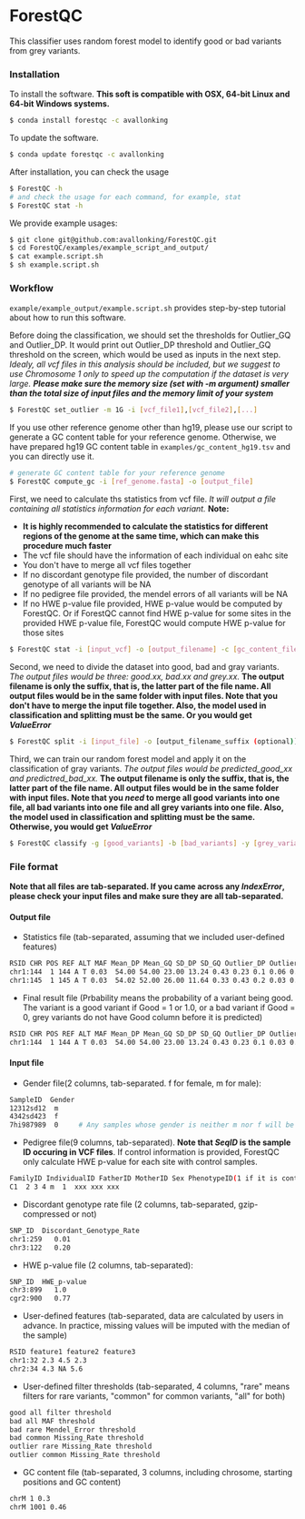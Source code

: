 # ForestQC

This classifier uses random forest model to identify good or bad variants from grey variants.

### Installation
To install the software. **This soft is compatible with OSX, 64-bit Linux and 64-bit Windows systems.**
```sh
$ conda install forestqc -c avallonking
```

To update the software.
```sh
$ conda update forestqc -c avallonking
```

After installation, you can check the usage 
```sh
$ ForestQC -h
# and check the usage for each command, for example, stat
$ ForestQC stat -h
```

We provide example usages:
```sh
$ git clone git@github.com:avallonking/ForestQC.git
$ cd ForestQC/examples/example_script_and_output/
$ cat example.script.sh
$ sh example.script.sh
```

### Workflow
```example/example_output/example.script.sh``` provides step-by-step tutorial about how to run this software.

Before doing the classification, we should set the thresholds for Outlier_GQ and Outlier_DP. It would print out Outlier_DP threshold and Outlier_GQ threshold on the screen, which would be used as inputs in the next step. *Idealy, all vcf files in this analysis should be included, but we suggest to use Chromosome 1 only to speed up the computation if the dataset is very large. **Please make sure the memory size (set with -m argument) smaller than the total size of input files and the memory limit of your system***
```sh
$ ForestQC set_outlier -m 1G -i [vcf_file1],[vcf_file2],[...]
```

If you use other reference genome other than hg19, please use our script to generate a GC content table for your reference genome. Otherwise, we have prepared hg19 GC content table in ```examples/gc_content_hg19.tsv``` and you can directly use it.
```sh
# generate GC content table for your reference genome
$ ForestQC compute_gc -i [ref_genome.fasta] -o [output_file]
```

First, we need to calculate ths statistics from vcf file. *It will output a file containing all statistics information for each variant.* **Note:**
 - **It is highly recommended to calculate the statistics for different regions of the genome at the same time, which can make this procedure much faster**
 - The vcf file should have the information of each individual on eahc site
 - You don't have to merge all vcf files together
 - If no discordant genotype file provided, the number of discordant genotype of all variants will be NA
 - If no pedigree file provided, the mendel errors of all variants will be NA
 - If no HWE p-value file provided, HWE p-value would be computed by ForestQC. Or if ForestQC cannot find HWE p-value for some sites in the provided HWE p-value file, ForestQC would compute HWE p-value for those sites

```sh
$ ForestQC stat -i [input_vcf] -o [output_filename] -c [gc_content_file] -g [gender_file(optional)] -p [ped_file (optional)] -d [discordant_genotype_file (optional)] -w [hwe_file(optional)] --gq [Outlier_GQ] --dp [Outlier_DP] -as [user_defined_statistics_file (optional)]
```

Second, we need to divide the dataset into good, bad and gray variants. *The output files would be three: good.xx, bad.xx and grey.xx.* **The output filename is only the suffix, that is, the latter part of the file name. All output files would be in the same folder with input files. Note that you don't have to merge the input file together. Also, the model used in classification and splitting must be the same. Or you would get *ValueError***

```sh
$ ForestQC split -i [input_file] -o [output_filename_suffix (optional)] -t [user_defined_threshold_file (optional)] -as [user_defined_statistics_names (if user-defined statistics added in last step, this is required)]
```

Third, we can train our random forest model and apply it on the classification of gray variants. *The output files would be predicted_good_xx and predictred_bad_xx.* **The output filename is only the suffix, that is, the latter part of the file name. All output files would be in the same folder with input files. Note that you *need* to merge all good variants into one file, all bad variants into one file and all grey variants into one file. Also, the model used in classification and splitting must be the same. Otherwise, you would get *ValueError***

```sh
$ ForestQC classify -g [good_variants] -b [bad_variants] -y [grey_variants] -o [output_filename_suffix (optional)] -t [probability_threshold (optional)] -f [selected_features_names (optional)]
```

### File format
**Note that all files are tab-separated. If you came across any *IndexError*, please check your input files and make sure they are all tab-separated.**
#### Output file
 - Statistics file (tab-separated, assuming that we included user-defined features)
```sh
RSID CHR POS REF ALT MAF Mean_DP Mean_GQ SD_DP SD_GQ Outlier_DP Outlier_GQ Discordant_Geno Mendel_Error Missing_Rate HWE ABHet ABHom GC user-defined_feature1 user-defined_feature2
chr1:144  1 144 A T 0.03  54.00 54.00 23.00 13.24 0.43 0.23 0.1 0.06 0.01 1.0 0.45 0.99 0.435 2.0 4.3
chr1:145  1 145 A T 0.03  54.02 52.00 26.00 11.64 0.33 0.43 0.2 0.03 0.03 1.0 0.49 0.98 0.435 NA 4.3
```

 - Final result file (Prbability means the probability of a variant being good. The variant is a good variant if Good = 1 or 1.0, or a bad variant if Good = 0, grey variants do not have Good column before it is predicted)
```sh
RSID CHR POS REF ALT MAF Mean_DP Mean_GQ SD_DP SD_GQ Outlier_DP Outlier_GQ Discordant_Geno Mendel_Error Missing_Rate HWE ABHet ABHom GC user-defined_feature1 user-defined_feature2 Probability Good
chr1:144  1 144 A T 0.03  54.00 54.00 23.00 13.24 0.43 0.23 0.1 0.03 0.01 1.0 0.45 0.99 0.435 2.0 4.3 1
```
 
#### Input file
 - Gender file(2 columns, tab-separated. f for female, m for male):
```sh
SampleID  Gender
12312sd12  m
4342sd423  f
7hi987989  0     # Any samples whose gender is neither m nor f will be ignored
```

 - Pedigree file(9 columns, tab-separated). **Note that *SeqID* is the sample ID occuring in VCF files**. If control information is provided, ForestQC only calculate HWE p-value for each site with control samples.
```sh
FamilyID IndividualID FatherID MotherID Sex PhenotypeID(1 if it is control) DBPID SamID SeqID
C1  2 3 4 m  1  xxx xxx xxx
```

 - Discordant genotype rate file (2 columns, tab-separated, gzip-compressed or not)
```sh
SNP_ID  Discordant_Genotype_Rate
chr1:259   0.01
chr3:122   0.20
```

 - HWE p-value file (2 columns, tab-separated):
```sh
SNP_ID  HWE_p-value
chr3:899   1.0
cgr2:900   0.77
```

- User-defined features (tab-separated, data are calculated by users in advance. In practice, missing values will be imputed with the median of the sample)
```sh
RSID feature1 feature2 feature3
chr1:32 2.3 4.5 2.3
chr2:34 4.3 NA 5.6
```

- User-defined filter thresholds (tab-separated, 4 columns, "rare" means filters for rare variants, "common" for common variants, "all" for both)
```sh
good all filter threshold
bad all MAF threshold
bad rare Mendel_Error threshold
bad common Missing_Rate threshold
outlier rare Missing_Rate threshold
outlier common Missing_Rate threshold
```

- GC content file (tab-separated, 3 columns, including chrosome, starting positions and GC content)
```sh
chrM 1 0.3
chrM 1001 0.46
```
  
<!--
# Sample-level QC

This approach can detect samples with abnormal mean and standard deviation of sequencing depth, basd on the linear relationship between them. It can also find sample with extreme value of ABHet (0.4 <= ABHet <= 0.6 is consider as normal in default).

### Requirements
 - Software: python > 3.3, R >= 3.3.0
 - Packages(python): pandas, numpy
 - Packages(R): car, data.table

To install python packages:
```sh
$ pip3 install -r $YOUR_PATH/classifier/requirements.txt
```

To install R packages:
```sh
$ R
>>> install.packages(c("car", "data.table"))
```

### Usage
Sample usage is shown in ```./abnormal_sample_detection/scripts/sample.dp.abhet.stat.sh``` and ```./abnormal_sample_detection/scripts/outlier.detection.sh```. For simple usage, user can directly use these shell script for analysis on Hoffman2, but make sure to change some specific variables for your purpose. *Change the variables in these shell scripts:*
  - ```./abnormal_sample_detection/scripts/sample.dp.abhet.stat.sh```:
    - PATH for Hoffman2 log file (line 3)
    - Job array (line 6)
    - ```$indexfile``` (line 13)
    - ```$dir``` for vcf files (line 14)
    - ```$file_prefix``` for the prefix shared by all vcf files (line 15)
    - ```$outdir``` for the directory to store output files (line 16)
    - ```$depth_stat_script``` for the PATH of '''poolDP.py''' (line 17)
    - ```$abhet_stat_script``` for the PATH of '''calculate_sampleAB.py''' (line 18)
  - ```./abnormal_sample_detection/scripts/outlier.detection.sh```:
    - PATH for Hoffman2 log file (line 3)
    - ```$outdir``` for output directory
    - ```$dp_file_list``` and ```$abhet_file_list``` for the file list of all intermediate output files (line 10 and 11)
    - ```$find_outlier_abhet_script``` and ```$find_outlier_depth_script``` for the PATH of '''sh find_outlier_abhet.R''' and '''sh find_outlier_dp.R'''

For normal usage, please follow the 2 steps below:
  - Step1: Pool variants depth together into sliding windows of fixed size. And extract allele information from vcf files. **It is better to ignore chromosome X**.
  ```sh
  $ python3 ./abnormal_sample_detection/scripts/poolDP.py [vcf_file] [output_file] [window_size]
  $ python3 ./abnormal_sample_detection/scripts/calculate_sampleAB.py [vcf_file] [output_file]
  ```
  - Step2: Find outlier samples from mean and sd of depth, and ABHet.
  ```sh
  $ Rscript ./abnormal_sample_detection/scripts/find_outlier_dp.R [dp_file_list] [output_file] [png_file]
  $ Rscript ./abnormal_sample_detection/scripts/find_outlier_abhet.R [abhet_file_list] [output_file]
  ```

### Output
It will have temporary output and final output:
 - Temporary output:
   CSV files with depth information and CSV files with alllele counts.
 - Final ouput:
   TSV files with Mean, SD of depth and ABHet for each sample (need to concatenate output from 2 R programs with command paste). And a png file with a linear regression plot of Mean and SD, where outliers are labeled as red points.

### File format
  - file list (files are separated by \n)
  ```sh
  file1
  file2
  file3
  ```

  - depth file (comma separated, region_size is the number of variants in that region):
  ```sh
  ,sample1,sample2,sample3,region_size
  1,34.5,24.1,23.3,2423
  2,13,23,14.4,333
  ```

  - abhet file (comma separated):
  ```sh
  ,sample1,sample2,sample3
  ALT,325,2235,235
  REF,2342,1414,355
  ```

  - final output (tab separated):
  ```sh
           Mean  SD  ABHet
  sample1  24     8   0.4
  sample2  34     2   0.5
  ```
-->
